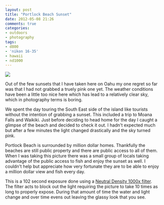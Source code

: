 ```yaml
---
layout: post
title: "Portlock Beach Sunset"
date: 2012-05-08 21:26
comments: true
categories: 
- outdoors
- photography
tags:
- d800
- 'nikon 16-35'
- hawaii 
- nd1000
---
```

<a href="http://www.flickr.com/photos/zacharyz/7163313104/"><img class="center" src="http://farm6.static.flickr.com/5321/7163313104_ac418b2b4b_b.jpg"></a>

Out of the few sunsets that I have taken here on Oahu my one regret so far was that I
had not grabbed a truely pink one yet. The weather conditions have been
a little too nice here which has lead to a relatively clear sky, which
in photography terms is boring.

We spent the day touring the South East side of the island like tourists
without the intention of grabbing a sunset. This included a trip to
Moana Falls and Waikiki. Just before deciding to head home for the day I caught
a glimpse of the beach and decided to check it out. I hadn't expected
much but after a few minutes the light changed drastically and the sky
turned pink.

Portlock Beach is surrounded by million dollar homes. Thankfully the
beaches are still public property and there are public access to all of
them. When I was taking this picture there was a small group of locals
taking advantage of the public access to fish and enjoy the sunset as
well. I couldn't help but appreciate how very fortunate they are to be able to enjoy a million dollar
view and fish every day.

This is a 102 second exposure done using a <a href="https://www.amazon.com/dp/B0012LO1UG/ref=as_li_ss_til?tag=ftp0e-20&camp=0&creative=0&linkCode=as4&creativeASIN=B0012LO1UG&adid=0SRAV7KBSA7DQ2K3VZ49&">Neutral Density 1000x filter</a>. The filter
acts to block out the light requiring the picture to take 10 times as
long to properly expose. During that amount of time the water and light
change and over time evens out leaving the glassy look that you see.


